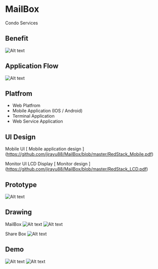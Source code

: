 # MailBox
Condo Services

## Benefit
![Alt text](https://github.com/jirayu88/MailBox/blob/master/MailBoxBenefit.png)

## Application Flow
![Alt text](https://github.com/jirayu88/MailBox/blob/master/UserOverView.png)

## Platfrom
- Web Platfrom
- Mobile Application (IOS / Android)
- Terminal Application
- Web Service Application


## UI Design
Mobile UI [ Mobile application design ] (https://github.com/jirayu88/MailBox/blob/master/RedStack_Mobile.pdf)  

Monitor UI
LCD Display [ Monitor design ] (https://github.com/jirayu88/MailBox/blob/master/RedStack_LCD.pdf)  

## Prototype
 ![Alt text](https://github.com/jirayu88/MailBox/blob/master/MCU_prototypeV2.png)

## Drawing
 MailBox
 ![Alt text](https://github.com/jirayu88/MailBox/blob/master/MailBoxDoorV1.png)
 ![Alt text](https://github.com/jirayu88/MailBox/blob/master/MailBoxBodyV1.png)
 
 Share Box
 ![Alt text](https://github.com/jirayu88/MailBox/blob/master/ShareBoxV1.png)
 
## Demo
![Alt text](https://github.com/jirayu88/MailBox/blob/master/DemoBoxV1-1.jpg)
![Alt text](https://github.com/jirayu88/MailBox/blob/master/DemoBoxV1-2.jpg)

